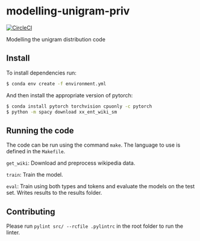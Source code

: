 
# modelling-unigram-priv

[![CircleCI](https://circleci.com/gh/tpimentelms/modelling-unigram-priv.svg?style=svg&circle-token=dd03e792e49ec51ee6d7cedb1f01e2271ca9739b)](https://circleci.com/gh/tpimentelms/modelling-unigram-priv)

Modelling the unigram distribution code


## Install

To install dependencies run:
```bash
$ conda env create -f environment.yml
```

And then install the appropriate version of pytorch:
```bash
$ conda install pytorch torchvision cpuonly -c pytorch
$ python -m spacy download xx_ent_wiki_sm
```

## Running the code

The code can be run using the command `make`. The language to use is defined in the `Makefile`.

`get_wiki`: Download and preprocess wikipedia data.

`train`: Train the model.

`eval`: Train using both types and tokens and evaluate the models on the test set. Writes results to the results folder.

## Contributing

Please run `pylint src/ --rcfile .pylintrc` in the root folder to run the linter.